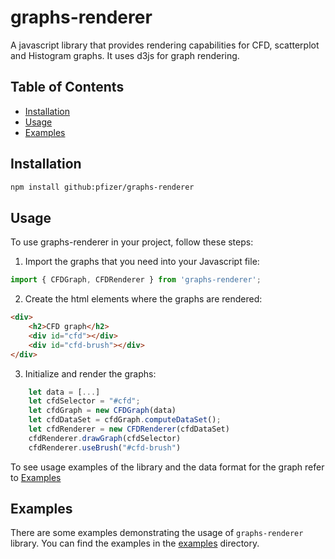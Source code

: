 # graphs-renderer
A javascript library that provides rendering capabilities for CFD, scatterplot and Histogram graphs.  It uses d3js for graph rendering.

## Table of Contents

- [Installation](#installation)
- [Usage](#usage)
- [Examples](#examples)

## Installation

```bash
npm install github:pfizer/graphs-renderer
```

## Usage
To use graphs-renderer in your project, follow these steps:

1. Import the graphs that you need into your Javascript file:

```javascript
import { CFDGraph, CFDRenderer } from 'graphs-renderer';
```

2. Create the html elements where the graphs are rendered:

```html
<div>
    <h2>CFD graph</h2>
    <div id="cfd"></div>
    <div id="cfd-brush"></div>
</div>
```

3. Initialize and render the graphs:

```javascript
    let data = [...]
    let cfdSelector = "#cfd";
    let cfdGraph = new CFDGraph(data)
    let cfdDataSet = cfdGraph.computeDataSet();
    let cfdRenderer = new CFDRenderer(cfdDataSet)
    cfdRenderer.drawGraph(cfdSelector)
    cfdRenderer.useBrush("#cfd-brush")
```

To see usage examples of the library and the data format for the graph refer to [Examples](#examples)

## Examples
There are some examples demonstrating the usage of `graphs-renderer` library. 
You can find the examples in the [examples](./examples) directory.
